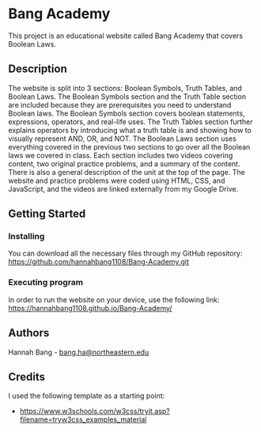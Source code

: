 # Bang Academy

This project is an educational website called Bang Academy that covers Boolean Laws.

## Description

The website is split into 3 sections: Boolean Symbols, Truth Tables, and Boolean Laws. The Boolean Symbols section and the Truth Table section are included because they are
prerequisites you need to understand Boolean laws. The Boolean Symbols section covers boolean statements, expressions, operators, and real-life uses. The Truth Tables section 
further explains operators by introducing what a truth table is and showing how to visually represent AND, OR, and NOT. The Boolean Laws section uses everything covered in the 
previous two sections to go over all the Boolean laws we covered in class. Each section includes two videos covering content, two original practice problems, and a summary of the content. 
There is also a general description of the unit at the top of the page. The website and practice problems were coded using HTML, CSS, and JavaScript, and the videos are linked externally 
from my Google Drive. 

## Getting Started

### Installing

You can download all the necessary files through my GitHub repository: https://github.com/hannahbang1108/Bang-Academy.git

### Executing program

In order to run the website on your device, use the following link: https://hannahbang1108.github.io/Bang-Academy/

## Authors

Hannah Bang - bang.ha@northeastern.edu

## Credits

I used the following template as a starting point:
* https://www.w3schools.com/w3css/tryit.asp?filename=tryw3css_examples_material
